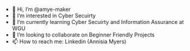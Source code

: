 - 👋 Hi, I’m @amye-maker
- 👀 I’m interested in Cyber Secuirty 
- 🌱 I’m currently learning Cyber Secuirty and Information Assurance at WGU
- 💞️ I’m looking to collaborate on Beginner Friendly Projects
- 📫 How to reach me: Linkedin (Annisia Myers)

<!---
amye-maker/amye-maker is a ✨ special ✨ repository because its `README.md` (this file) appears on your GitHub profile.
You can click the Preview link to take a look at your changes.
--->

